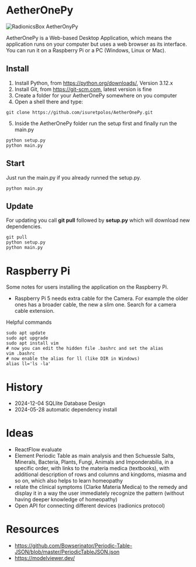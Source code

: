 # AetherOnePy
![RadionicsBox AetherOnyPy](https://raw.githubusercontent.com/isuretpolos/AetherOnePy/refs/heads/main/py/docs/aetherOnePyBox.jpg)

AetherOnePy is a Web-based Desktop Application, which means the application runs on your computer but uses a web browser as its interface. You can run it on a Raspberry Pi or a PC (Windows, Linux or Mac).

## Install
1) Install Python, from https://python.org/downloads/, Version 3.12.x
2) Install Git, from https://git-scm.com, latest version is fine
3) Create a folder for your AetherOnePy somewhere on you computer
4) Open a shell there and type:
```shell
git clone https://github.com/isuretpolos/AetherOnePy.git
```
5) Inside the AetherOnePy folder run the setup first and finally run the main.py
```shell
python setup.py
python main.py
```

## Start
Just run the main.py if you already runned the setup.py.
```shell
python main.py
```

## Update
For updating you call **git pull** followed by **setup.py** which will download new dependencies.
```shell
git pull
python setup.py
python main.py
```
# Raspberry Pi
Some notes for users installing the application on the Raspberry Pi.

- Raspberry Pi 5 needs extra cable for the Camera. For example the older ones has a broader cable, the new a slim one. Search for a camera cable extension.

Helpful commands
```shell
sudo apt update
sudo apt upgrade
sudo apt install vim
# now you can edit the hidden file .bashrc and set the alias
vim .bashrc
# now enable the alias for ll (like DIR in Windows)
alias ll='ls -la'
```

# History
- 2024-12-04 SQLlite Database Design
- 2024-05-28 automatic dependency install

# Ideas
- ReactFlow evaluate
- Element Periodic Table as main analysis and then Schuessle Salts, Minerals, Bacteria, Plants, Fungi, Animals and Imponderabilia, in a specific order, with links to the materia medica (textbooks), with additional description of rows and columns and kingdoms, miasma and so on, which also helps to learn homeopathy
- relate the clinical symptoms (Clarke Materia Medica) to the remedy and display it in a way the user immediately recognize the pattern (without having deeper knowledge of homeopathy)
- Open API for connecting different devices (radionics protocol)

# Resources
- https://github.com/Bowserinator/Periodic-Table-JSON/blob/master/PeriodicTableJSON.json
- https://modelviewer.dev/